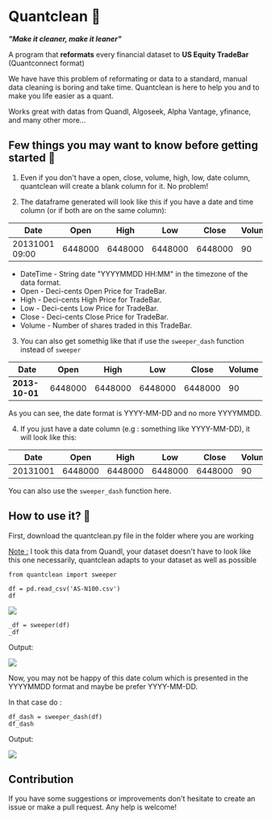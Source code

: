# Quantclean 🧹

<strong><em>"Make it cleaner, make it leaner"</em></strong>

A program that **reformats** every financial dataset to **US Equity TradeBar** (Quantconnect format)

We have have this problem of reformating or data to a standard, manual data cleaning is boring and take time. Quantclean is here to help you and to make you life easier as a quant.

Works great with datas from Quandl, Algoseek, Alpha Vantage, yfinance, and many other more...

## Few things you may want to know before getting started 🍉

1) Even if you don't have a open, close, volume, high, low, date column, quantclean will create a blank column for it. No problem!

2) The dataframe generated will look like this if you have a date and time column (or if both are on the same column):

| Date| Open | High | Low | Close | Volume
| ----------- | ---------- | --------- | ---------- | --------- | ---------
| 20131001 09:00 | 6448000  | 6448000 | 6448000 | 6448000 | 90

 - DateTime - String date "YYYYMMDD HH:MM" in the timezone of the data format.
 - Open - Deci-cents Open Price for TradeBar.
 - High - Deci-cents High Price for TradeBar.
 - Low - Deci-cents Low Price for TradeBar.
 - Close - Deci-cents Close Price for TradeBar.
 - Volume - Number of shares traded in this TradeBar.
 

3) You can also get somethig like that if use the ```sweeper_dash``` function instead of ```sweeper```


| Date| Open | High | Low | Close | Volume
| ----------- | ---------- | --------- | ---------- | --------- | ---------
| **2013-10-01** | 6448000  | 6448000 | 6448000 | 6448000 | 90


As you can see, the date format is YYYY-MM-DD and no more YYYYMMDD.


4) If you just have a date column (e.g : something like YYYY-MM-DD), it will look like this:

| Date| Open | High | Low | Close | Volume
| ----------- | ---------- | --------- | ---------- | --------- | ---------
| 20131001 | 6448000  | 6448000 | 6448000 | 6448000 | 90


You can also use the ```sweeper_dash``` function here.

## How to use it? 🚀

First, download the quantclean.py file in the folder where you are working

<u>Note :</u> I took this data from Quandl, your dataset doesn't have to look like this one necessarily, quantclean adapts to your dataset as well as possible

```
from quantclean import sweeper

df = pd.read_csv('AS-N100.csv')
df
```
<img src="https://i.ibb.co/zVfYx5J/Capture.jpg"/>

```
_df = sweeper(df)
_df
```
Output: 

<img src="https://i.ibb.co/YdncjPz/Capture.jpg"/>

Now, you may not be happy of this date colum which is presented in the YYYYMMDD format and maybe be prefer YYYY-MM-DD.

In that case do :

```
df_dash = sweeper_dash(df)
df_dash
```

Output: 

<img src = "https://i.ibb.co/LNd5Kb9/Capture.jpg"/>

## Contribution

If you have some suggestions or improvements don't hesitate to create an issue or make a pull request. Any help is welcome!
